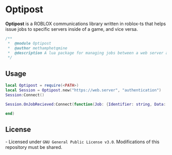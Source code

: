 # Optipost
**Optipost** is a ROBLOX communications library written in roblox-ts that helps issue jobs to specific servers inside of a game, and vice versa.

```ts
/**
 *	@module Optipost
 *	@author methamphetqmine
 *	@description A lua package for managing jobs between a web server and your ROBLOX game.
 */
```

## Usage
```lua
local Optipost = require(<PATH>)
local Session = Optipost.new("https://web.server", "authentication")
Session:Connect()

Session.OnJobRecieved:Connect(function(Job: {Identifier: string, Data: any})

end)
```

## License
\- Licensed under `GNU General Public License v3.0`. Modifications of this repository must be shared.